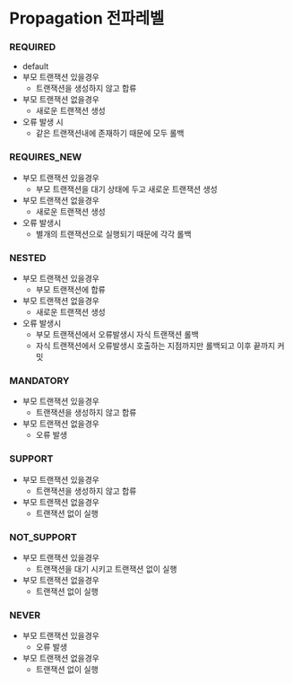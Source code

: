 # Propagation 전파레벨

### REQUIRED
- default
- 부모 트랜잭션 있을경우
    - 트랜잭션을 생성하지 않고 합류
- 부모 트랜잭션 없을경우
    - 새로운 트랜잭션 생성
- 오류 발생 시
    - 같은 트랜잭션내에 존재하기 때문에 모두 롤백

### REQUIRES_NEW
- 부모 트랜잭션 있을경우
    - 부모 트랜잭션을 대기 상태에 두고 새로운 트랜잭션 생성
- 부모 트랜잭션 없을경우
    - 새로운 트랜잭션 생성
- 오류 발생시
    - 별개의 트랜잭션으로 실행되기 때문에 각각 롤백

### NESTED
- 부모 트랜잭션 있을경우
    - 부모 트랜잭션에 합류
- 부모 트랜잭션 없을경우
    - 새로운 트랜잭션 생성
- 오류 발생시
    - 부모 트랜잭션에서 오류발생시 자식 트랜잭션 롤백
    - 자식 트랜잭션에서 오류발생시 호출하는 지점까지만 롤백되고 이후 끝까지 커밋

### MANDATORY
- 부모 트랜잭션 있을경우
    - 트랜잭션을 생성하지 않고 합류
- 부모 트랜잭션 없을경우
    - 오류 발생

### SUPPORT
- 부모 트랜잭션 있을경우
    - 트랜잭션을 생성하지 않고 합류
- 부모 트랜잭션 없을경우
    - 트랜잭션 없이 실행

### NOT_SUPPORT
- 부모 트랜잭션 있을경우
    - 트랜잭션을 대기 시키고 트랜잭션 없이 실행
- 부모 트랜잭션 없을경우
    - 트랜잭션 없이 실행

### NEVER
- 부모 트랜잭션 있을경우
    - 오류 발생
- 부모 트랜잭션 없을경우
    - 트랜잭션 없이 실행